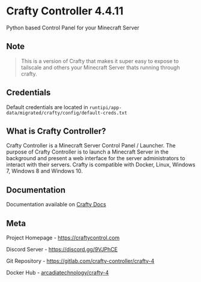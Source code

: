 # Crafty Controller 4.4.11

Python based Control Panel for your Minecraft Server

## Note

> This is a version of Crafty that makes it super easy to expose to tailscale and others your Minecraft Server thats running through crafty.

## Credentials

Default credentials are located in `runtipi/app-data/migrated/crafty/config/default-creds.txt`

## What is Crafty Controller?

Crafty Controller is a Minecraft Server Control Panel / Launcher. The purpose
of Crafty Controller is to launch a Minecraft Server in the background and present
a web interface for the server administrators to interact with their servers. Crafty
is compatible with Docker, Linux, Windows 7, Windows 8 and Windows 10.

## Documentation

Documentation available on [Crafty Docs](https://docs.craftycontrol.com)

## Meta

Project Homepage - <https://craftycontrol.com>

Discord Server - <https://discord.gg/9VJPhCE>

Git Repository - <https://gitlab.com/crafty-controller/crafty-4>

Docker Hub - [arcadiatechnology/crafty-4](https://hub.docker.com/r/arcadiatechnology/crafty-4)
